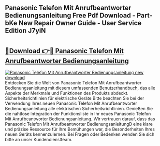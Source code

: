 ## Panasonic Telefon Mit Anrufbeantworter Bedienungsanleitung Free Pdf Download - Part-bKe New Repair Owner Guide - User Service Edition J7yiN

# <h2><a href="http://df5a0d.blite.top/?on=Panasonic+Telefon+Mit+Anrufbeantworter+Bedienungsanleitung">🔗Download 👉🔴 Panasonic Telefon Mit Anrufbeantworter Bedienungsanleitung</a></h2>

[![Panasonic Telefon Mit Anrufbeantworter Bedienungsanleitung new download](https://i.imgur.com/lujVjoI.png)](http://df5a0d.blite.top/?on=Panasonic+Telefon+Mit+Anrufbeantworter+Bedienungsanleitung)
Entdecken Sie die Welt von Panasonic Telefon Mit Anrufbeantworter Bedienungsanleitung mit diesem umfassenden Benutzerhandbuch, das alle Aspekte der Merkmale und Funktionen des Produkts abdeckt. Sicherheitsrichtlinien für elektrische Geräte Bitte beachten Sie bei der Verwendung Ihres neuen Panasonic Telefon Mit Anrufbeantworter Bedienungsanleitung alle elektrischen Sicherheitsrichtlinien. Genießen Sie die nahtlose Integration der Funktionsliste in Ihr neues Panasonic Telefon Mit Anrufbeantworter Bedienungsanleitung. Wir vertrauen darauf, dass das Panasonic Telefon Mit Anrufbeantworter BedienungsanleitungD eine klare und präzise Ressource für Ihre Bemühungen war, die Besonderheiten Ihres neuen Geräts kennenzulernen. Bei Fragen oder Bedenken wenden Sie sich bitte an unser Kundendienstteam.
